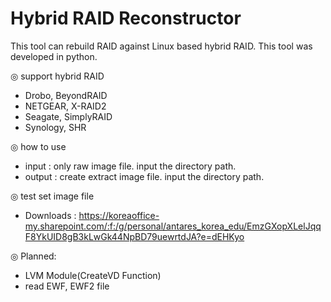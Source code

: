 # Hybrid RAID Reconstructor

This tool can rebuild RAID against Linux based hybrid RAID. This tool was developed in python.

◎ support hybrid RAID
 - Drobo, BeyondRAID
 - NETGEAR, X-RAID2
 - Seagate, SimplyRAID
 - Synology, SHR

◎ how to use
 - input : only raw image file. input the directory path.
 - output : create extract image file. input the directory path.

◎ test set image file
 - Downloads : https://koreaoffice-my.sharepoint.com/:f:/g/personal/antares_korea_edu/EmzGXopXLelJqqF8YkUID8gB3kLwGk44NpBD79uewrtdJA?e=dEHKyo

◎ Planned:
 - LVM Module(CreateVD Function)
 - read EWF, EWF2 file

